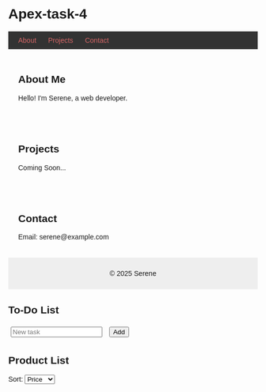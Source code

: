 # Apex-task-4
<html lang="en">
<head>
  <meta charset="UTF-8">
  <meta name="viewport" content="width=device-width, initial-scale=1.0">
  <title>My Portfolio</title>
  <style>
    body { font-family: Arial; margin: 0; padding: 0; }
    nav { background: #333; padding: 10px; }
    nav a { color: #d66666; margin: 0 10px; text-decoration: none; }
    section { padding: 20px; }
    footer { background: #eee; text-align: center; padding: 10px; }
  </style>
</head>
<body>
  <nav>
    <a href="#about">About</a>
    <a href="#projects">Projects</a>
    <a href="#contact">Contact</a>
  </nav>
  <section id="about">
    <h2>About Me</h2>
    <p>Hello! I'm Serene, a web developer.</p>
  </section>
  <section id="projects">
    <h2>Projects</h2>
    <p>Coming Soon...</p>
  </section>
  <section id="contact">
    <h2>Contact</h2>
    <p>Email: serene@example.com</p>
  </section>
  <footer>
    <p>&copy; 2025 Serene</p>
  </footer>
</body>
</html>


<!DOCTYPE html>
<html lang="en">
<head>
  <meta charset="UTF-8">
  <meta name="viewport" content="width=device-width, initial-scale=1.0">
  <title>To-Do App</title>
  <style>
    body { font-family: sans-serif; padding: 20px; }
    input, button { margin: 5px; }
  </style>
</head>
<body>
  <h2>To-Do List</h2>
  <input id="taskInput" type="text" placeholder="New task">
  <button onclick="addTask()">Add</button>
  <ul id="taskList"></ul>

  <script>
    function loadTasks() {
      const tasks = JSON.parse(localStorage.getItem('tasks') || '[]');
      document.getElementById('taskList').innerHTML = tasks.map((task, i) =>
        `<li>${task} <button onclick="removeTask(${i})">X</button></li>`).join('');
    }

    function addTask() {
      const input = document.getElementById('taskInput');
      const tasks = JSON.parse(localStorage.getItem('tasks') || '[]');
      if (input.value) {
        tasks.push(input.value);
        localStorage.setItem('tasks', JSON.stringify(tasks));
        input.value = '';
        loadTasks();
      }
    }

    function removeTask(index) {
      const tasks = JSON.parse(localStorage.getItem('tasks'));
      tasks.splice(index, 1);
      localStorage.setItem('tasks', JSON.stringify(tasks));
      loadTasks();
    }

    loadTasks();
  </script>
</body>
</html>


<!DOCTYPE html>
<html lang="en">
<head>
  <meta charset="UTF-8">
  <meta name="viewport" content="width=device-width, initial-scale=1.0">
  <title>Products</title>
  <style>
    .product { border: 1px solid #ccc; margin: 10px; padding: 10px; }
  </style>
</head>
<body>
  <h2>Product List</h2>
  <label>Sort:
    <select id="sort" onchange="render()">
      <option value="price">Price</option>
      <option value="rating">Rating</option>
    </select>
  </label>
  <div id="products"></div>

  <script>
    const products = [
      { name: "Item A", price: 100, rating: 4.5 },
      { name: "Item B", price: 50, rating: 4.0 },
      { name: "Item C", price: 150, rating: 5.0 },
    ];

    function render() {
      const sortBy = document.getElementById('sort').value;
      const sorted = [...products].sort((a, b) => a[sortBy] - b[sortBy]);
      document.getElementById('products').innerHTML = sorted.map(p =>
        `<div class='product'><h3>${p.name}</h3><p>Price: $${p.price}</p><p>Rating: ${p.rating}</p></div>`).join('');
    }

    render();
  </script>
</body>
</html>
